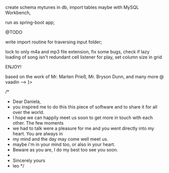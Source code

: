 create schema mytunes in db,
import tables maybe with MySQL Workbench,

run as spring-boot app;

@TODO


write import routine for traversing input folder;

lock to only m4a and mp3 file extension,
fix some bugs,
check if lazy loading of song isn't redundant
cell listener for play, set column size in grid

ENJOY!

based on the work of Mr. Marten Prieß, Mr. Bryson Dunn, and many more @ vaadin --> }>



/* 
 * Dear Daniela, 
 * you inspired me to do this this piece of software and to share it for all over the world.
 * I hope we can happily meet us soon to get more in touch with each other. The few moments
 * we had to talk were a pleasure for me and you went directly into my heart. You are always in
 * my mind and the day may come well meet us.
 * maybe i'm in your mind too, or also in your heart.
 * Beware as you are, I do my best too see you soon.
 *
 * Sincerely yours
 * leo
 */ 
 
